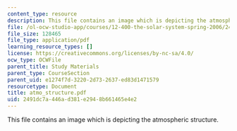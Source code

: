 ```yaml
---
content_type: resource
description: This file contains an image which is depicting the atmospheric structure.
file: /ol-ocw-studio-app/courses/12-400-the-solar-system-spring-2006/2491dc7a446ad381e2948b661465e4e2_atmo_structure.pdf
file_size: 128465
file_type: application/pdf
learning_resource_types: []
license: https://creativecommons.org/licenses/by-nc-sa/4.0/
ocw_type: OCWFile
parent_title: Study Materials
parent_type: CourseSection
parent_uid: e1274f7d-3220-2d73-2637-ed83d1471579
resourcetype: Document
title: atmo_structure.pdf
uid: 2491dc7a-446a-d381-e294-8b661465e4e2
---
```

This file contains an image which is depicting the atmospheric structure.